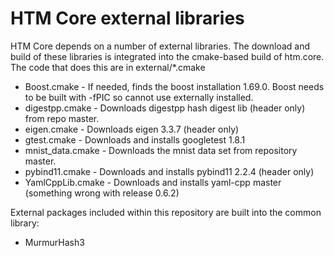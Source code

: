 HTM Core external libraries
=============================


HTM Core depends on a number of external libraries. The download and build of these libraries is
integrated into the cmake-based build of htm.core.  The code that does this are in external/*.cmake

- Boost.cmake      - If needed, finds the boost installation 1.69.0. Boost needs to be built with -fPIC so cannot use externally installed.
- digestpp.cmake   - Downloads digestpp hash digest lib (header only) from repo master.
- eigen.cmake      - Downloads eigen 3.3.7  (header only)
- gtest.cmake      - Downloads and installs googletest 1.8.1
- mnist_data.cmake - Downloads the mnist data set from repository master.
- pybind11.cmake   - Downloads and installs pybind11 2.2.4  (header only)
- YamlCppLib.cmake - Downloads and installs yaml-cpp master (something wrong with release 0.6.2)


External packages included within this repository are built into the common library:

- MurmurHash3

